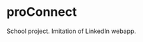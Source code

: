 proConnect
====================================================
School project. Imitation of LinkedIn webapp. 
